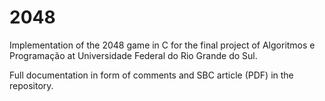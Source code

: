 # 2048

Implementation of the 2048 game in C for the final project of Algoritmos e Programação at Universidade Federal do Rio Grande do Sul.

Full documentation in form of comments and SBC article (PDF) in the repository.
